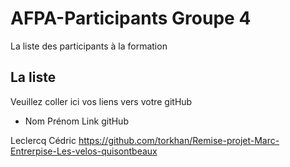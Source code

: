 # AFPA-Participants Groupe 4
La liste des participants à la formation


## La liste 
Veuillez coller ici vos liens vers votre gitHub

 - Nom 	        Prénom 	            Link gitHub 
 
Leclercq        Cédric               https://github.com/torkhan/Remise-projet-Marc-Entrerpise-Les-velos-quisontbeaux
